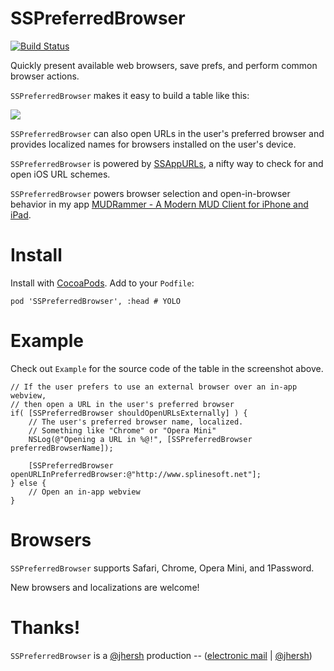 # SSPreferredBrowser
 
[![Build Status](https://travis-ci.org/splinesoft/SSPreferredBrowser.png?branch=master)](https://travis-ci.org/splinesoft/SSPreferredBrowser)

Quickly present available web browsers, save prefs, and perform common browser actions.

`SSPreferredBrowser` makes it easy to build a table like this:

![](https://raw.github.com/splinesoft/SSPreferredBrowser/master/Example/browser.png)

`SSPreferredBrowser` can also open URLs in the user's preferred browser and provides localized names for browsers installed on the user's device.

`SSPreferredBrowser` is powered by [SSAppURLs](https://github.com/splinesoft/SSAppURLs), a nifty way to check for and open iOS URL schemes.

`SSPreferredBrowser` powers browser selection and open-in-browser behavior in my app [MUDRammer - A Modern MUD Client for iPhone and iPad](https://itunes.apple.com/us/app/mudrammer-a-modern-mud-client/id597157072?mt=8).

# Install

Install with [CocoaPods](http://cocoapods.org/). Add to your `Podfile`:

```
pod 'SSPreferredBrowser', :head # YOLO
```

# Example

Check out `Example` for the source code of the table in the screenshot above.

```objc
// If the user prefers to use an external browser over an in-app webview,
// then open a URL in the user's preferred browser
if( [SSPreferredBrowser shouldOpenURLsExternally] ) {
    // The user's preferred browser name, localized. 
    // Something like "Chrome" or "Opera Mini"
    NSLog(@"Opening a URL in %@!", [SSPreferredBrowser preferredBrowserName]);

    [SSPreferredBrowser openURLInPreferredBrowser:@"http://www.splinesoft.net"];
} else {
	// Open an in-app webview
}
```

# Browsers

`SSPreferredBrowser` supports Safari, Chrome, Opera Mini, and 1Password.

New browsers and localizations are welcome!

# Thanks!

`SSPreferredBrowser` is a [@jhersh](https://github.com/jhersh) production -- ([electronic mail](mailto:jon@her.sh) | [@jhersh](https://twitter.com/jhersh))
